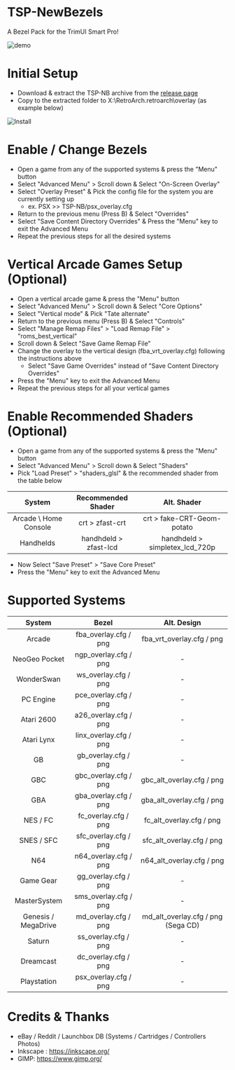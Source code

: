 # TSP-NewBezels

A Bezel Pack for the TrimUI Smart Pro!

![demo](https://github.com/acatone-git/TSP-NB/assets/67967964/7a5ba1ae-6588-47a7-93dc-82ff73f44c25)

# Initial Setup

- Download & extract the TSP-NB archive from the [release page](https://github.com/acatone-git/TSP-NB/releases)
- Copy to the extracted folder to X:\RetroArch\.retroarch\overlay (as example below)

![Install](https://github.com/acatone-git/TSP-NB/assets/67967964/bba418e3-60ce-4a89-ab68-1cfdaa39859d)

# Enable / Change Bezels

- Open a game from any of the supported systems & press the "Menu" button
- Select "Advanced Menu" > Scroll down & Select "On-Screen Overlay"
- Select "Overlay Preset" & Pick the config file for the system you are currently setting up
  - ex. PSX >> TSP-NB/psx_overlay.cfg
- Return to the previous menu (Press B) & Select "Overrides"
- Select "Save Content Directory Overrides" & Press the "Menu" key to exit the Advanced Menu
- Repeat the previous steps for all the desired systems

# Vertical Arcade Games Setup (Optional)

- Open a vertical arcade game & press the "Menu" button
- Select "Advanced Menu" > Scroll down & Select "Core Options"
- Select "Vertical mode" & Pick "Tate alternate"
- Return to the previous menu (Press B) & Select "Controls"
- Select "Manage Remap Files" > "Load Remap File" > "roms_best_vertical"
- Scroll down & Select "Save Game Remap File"
- Change the overlay to the vertical design (fba_vrt_overlay.cfg) following the instructions above
  - Select "Save Game Overrides" instead of "Save Content Directory Overrides"
- Press the "Menu" key to exit the Advanced Menu
- Repeat the previous steps for all your vertical games

# Enable Recommended Shaders (Optional)

- Open a game from any of the supported systems & press the "Menu" button
- Select "Advanced Menu" > Scroll down & Select "Shaders"
- Pick "Load Preset" > "shaders_glsl" & the recommended shader from the table below

| System | Recommended Shader | Alt. Shader |
|     :---:    |     :---:      |     :---:      |
| Arcade \ Home Console | crt > zfast-crt | crt > fake-CRT-Geom-potato |
| Handhelds | handhdeld > zfast-lcd | handhdeld > simpletex_lcd_720p |

- Now Select "Save Preset" > "Save Core Preset"
- Press the "Menu" key to exit the Advanced Menu

# Supported Systems

| System | Bezel | Alt. Design |
|     :---:    |     :---:      |     :---:      |
| Arcade | fba_overlay.cfg / png | fba_vrt_overlay.cfg / png |
| NeoGeo Pocket | ngp_overlay.cfg / png | - |
| WonderSwan | ws_overlay.cfg / png | - |
| PC Engine | pce_overlay.cfg / png | - |
| Atari 2600 | a26_overlay.cfg / png | - |
| Atari Lynx | linx_overlay.cfg / png | - |
| GB | gb_overlay.cfg / png | - |
| GBC | gbc_overlay.cfg / png | gbc_alt_overlay.cfg / png |
| GBA | gba_overlay.cfg / png |  gba_alt_overlay.cfg / png |
| NES / FC | fc_overlay.cfg / png | fc_alt_overlay.cfg / png |
| SNES / SFC | sfc_overlay.cfg / png | sfc_alt_overlay.cfg / png |
| N64 | n64_overlay.cfg / png | n64_alt_overlay.cfg / png |
| Game Gear | gg_overlay.cfg / png | - |
| MasterSystem | sms_overlay.cfg / png | - |
| Genesis / MegaDrive | md_overlay.cfg / png | md_alt_overlay.cfg / png (Sega CD) |
| Saturn | ss_overlay.cfg / png | - |
| Dreamcast | dc_overlay.cfg / png | - |
| Playstation | psx_overlay.cfg / png | - |

# Credits & Thanks

- eBay / Reddit / Launchbox DB (Systems / Cartridges / Controllers Photos)
- Inkscape : https://inkscape.org/
- GIMP: https://www.gimp.org/
